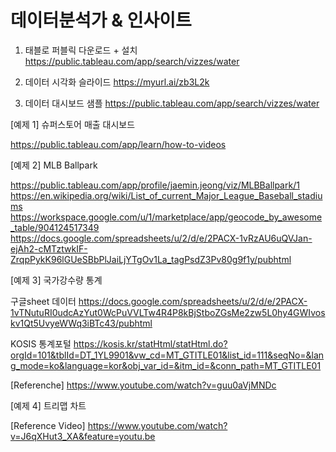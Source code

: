 # 데이터분석가 & 인사이트

1. 태블로 퍼블릭 다운로드 + 설치
https://public.tableau.com/app/search/vizzes/water

2. 데이터 시각화 슬라이드
https://myurl.ai/zb3L2k

3. 데이터 대시보드 샘플
https://public.tableau.com/app/search/vizzes/water

[예제 1] 슈퍼스토어 매출 대시보드

https://public.tableau.com/app/learn/how-to-videos

[예제 2] MLB Ballpark

https://public.tableau.com/app/profile/jaemin.jeong/viz/MLBBallpark/1
https://en.wikipedia.org/wiki/List_of_current_Major_League_Baseball_stadiums
https://workspace.google.com/u/1/marketplace/app/geocode_by_awesome_table/904124517349
https://docs.google.com/spreadsheets/u/2/d/e/2PACX-1vRzAU6uQVJan-ejAh2-cMTztwkIF-ZrqpPykK96lGUeSBbPlJaiLjYTgOv1La_tagPsdZ3Pv80g9f1y/pubhtml


[예제 3] 국가강수량 통계

구글sheet 데이터
https://docs.google.com/spreadsheets/u/2/d/e/2PACX-1vTNutuRI0udcAzYut0WcPuVVLTw4R4P8kBjStboZGsMe2zw5L0hy4GWIvoskv1Qt5UvyeWWq3iBTc43/pubhtml

KOSIS 통계포털
https://kosis.kr/statHtml/statHtml.do?orgId=101&tblId=DT_1YL9901&vw_cd=MT_GTITLE01&list_id=111&seqNo=&lang_mode=ko&language=kor&obj_var_id=&itm_id=&conn_path=MT_GTITLE01

[Referenche] https://www.youtube.com/watch?v=guu0aVjMNDc

[예제 4] 트리맵 차트

[Reference Video] https://www.youtube.com/watch?v=J6qXHut3_XA&feature=youtu.be


